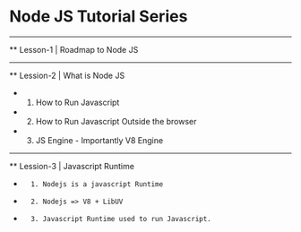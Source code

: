 
# Node JS Tutorial Series

***
**  Lesson-1 | Roadmap to Node JS

***
**  Lession-2 | What is Node JS
*    1. How to Run Javascript
*    2. How to Run Javascript Outside the browser
*    3. JS Engine - Importantly V8 Engine

***
**  Lession-3 | Javascript Runtime
*       1. Nodejs is a javascript Runtime
*       2. Nodejs => V8 + LibUV
*       3. Javascript Runtime used to run Javascript.


